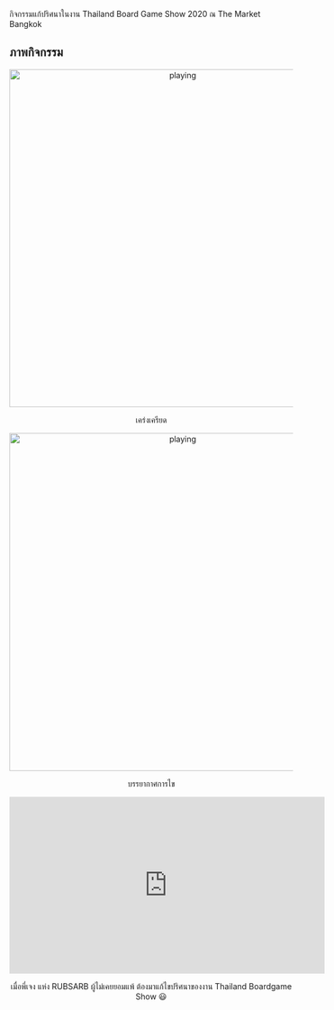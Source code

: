 กิจกรรมแก้ปริศนาในงาน Thailand Board Game Show 2020 ณ The Market Bangkok

## ภาพกิจกรรม

<div align="center">
<img src="https://scontent.fbkk22-8.fna.fbcdn.net/v/t1.6435-9/124472406_212448123635147_477738736832786557_n.jpg?_nc_cat=110&ccb=1-7&_nc_sid=8bfeb9&_nc_eui2=AeHCMCDNeedISxZh1lcrzM3GKQuD42IMUjEpC4PjYgxSMeFIuoSW8p_4etfW9sNZrCY&_nc_ohc=cLbW6Fr4_d4AX-l9nPi&_nc_oc=AQnFcAblb96FsSbwJYKKdz8jaMx-c_jeBDO2bgb0oCWuHdD8dKmo5CW5YdbX5lZeq3IOOVnRC_Hf2KIxuGB46t6o&_nc_ht=scontent.fbkk22-8.fna&oh=00_AT88V-eMz6T6gqpA48-WGyQ9GO9q34ScmNWMr-30CnTbHQ&oe=62F4582D" width="600" alt="playing">

เคร่งเครียด

<img src="https://scontent.fbkk22-1.fna.fbcdn.net/v/t1.6435-9/124812840_212448113635148_1368626932180962164_n.jpg?_nc_cat=100&ccb=1-7&_nc_sid=8bfeb9&_nc_eui2=AeHgC-2fRKgmk2p-Bw5SjeYKOfJPycqdhBg58k_Jyp2EGKqidLvx8TVaHt2pxyKyDIo&_nc_ohc=PKUwzoSROcEAX_Mw1o9&_nc_ht=scontent.fbkk22-1.fna&oh=00_AT8N4r85Ope28QnZ5jXlyyg-QAWPmNMVHJOWooeOnqaE-A&oe=62F7125A" width="600" alt="playing">

บรรยากาศการไข

<iframe src="https://www.facebook.com/plugins/video.php?height=314&href=https%3A%2F%2Fwww.facebook.com%2FThailandBoardGameShow%2Fvideos%2F415061879650646%2F&show_text=false&width=560&t=0" width="560" height="314" style="border:none;overflow:hidden" scrolling="no" frameborder="0" allowfullscreen="true" allow="autoplay; clipboard-write; encrypted-media; picture-in-picture; web-share" allowFullScreen="true"></iframe>

เมื่อพี่เจง แห่ง RUBSARB ผู้ไม่เคยยอมแพ้ ต้องมาแก้ไขปริศนาของงาน Thailand Boardgame Show 😃

</div>